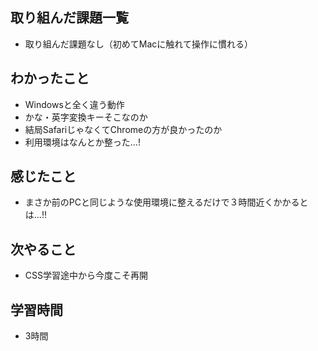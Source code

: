 ## 取り組んだ課題一覧
- 取り組んだ課題なし（初めてMacに触れて操作に慣れる）
## わかったこと
- Windowsと全く違う動作
- かな・英字変換キーそこなのか
- 結局SafariじゃなくてChromeの方が良かったのか
- 利用環境はなんとか整った...!
## 感じたこと
- まさか前のPCと同じような使用環境に整えるだけで３時間近くかかるとは...!!
## 次やること
- CSS学習途中から今度こそ再開
## 学習時間
- 3時間
